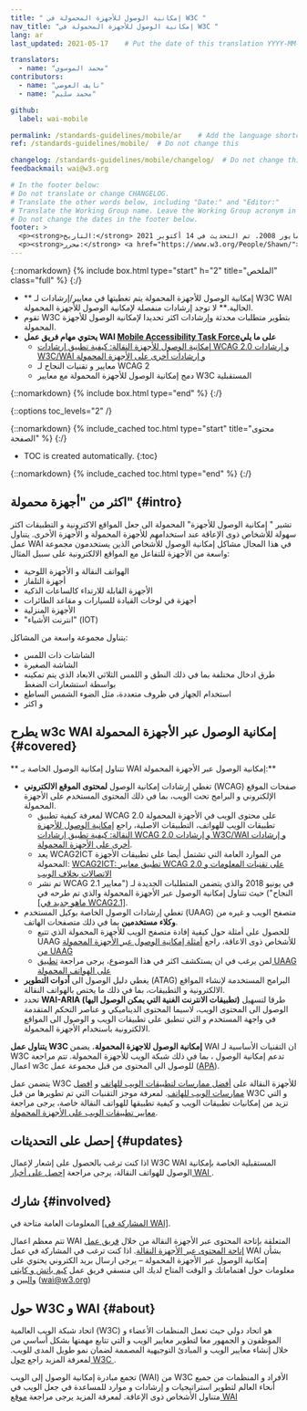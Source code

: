 ```yaml
---
title: " إمكانية الوصول للأجهزة المحمولة في W3C "
nav_title: "إمكانية الوصول للأجهزة المحمولة في W3C "
lang: ar
last_updated: 2021-05-17	# Put the date of this translation YYYY-MM-DD (with month in the middle)

translators:
  - name: "محمد الموسوي"
contributors:
  - name: "نايف العوضي"
  - name: "محمد سليم"

github:
  label: wai-mobile

permalink: /standards-guidelines/mobile/ar    # Add the language shortcode to the end, with no slash at the end. For example /path/to/file/fr
ref: /standards-guidelines/mobile/  # Do not change this

changelog: /standards-guidelines/mobile/changelog/  # Do not change this
feedbackmail: wai@w3.org

# In the footer below:
# Do not translate or change CHANGELOG.
# Translate the other words below, including "Date:" and "Editor:"
# Translate the Working Group name. Leave the Working Group acronym in English.
# Do not change the dates in the footer below.
footer: >
  <p><strong>التاريخ:</strong> تم النشربشهر مايور 2008. تم التحديث في 14 أكتوبر 2021. CHANGELOG.</p>
  <p><strong>محرر:</strong> <a href="https://www.w3.org/People/Shawn/">Shawn Lawton Henry</a>. المشارك: <a href="https://www.w3.org/People/Brewer/">Judy Brewer</a>.</p>
---
```


{::nomarkdown}
{% include box.html type="start" h="2" title="الملخص" class="full" %}
{:/}
-	** إمكانية الوصول للأجهزة المحمولة يتم تغطيتها في معايير/إرشادات لـ W3C WAI الحالية.** لا توجد إرشادات منفصلة لإمكانية الوصول للأجهزة المحمولة.
- تقوم W3C  بتطوير متطلبات محدثة  وإرشادات اكثر تحديدا لإمكانية الوصول للأجهزة المحمولة.
- **يحتوي مهام فريق عمل WAI [Mobile Accessibility Task Force]( https://www.w3.org/WAI/GL/mobile-a11y-tf/)على ما يلي**
    -   [إمكانية الوصول للأجهزة النقالة: كيفية تطبيق إرشادات WCAG 2.0 و إرشادات W3C/WAI و إرشادات أخرى على الأجهزة المحمولة](https://www.w3.org/TR/mobile-accessibility-mapping/)
    -  معايير و تقنيات النجاح لـ WCAG 2
    -   دمج إمكانية الوصول للأجهزة المحمولة مع معايير W3C  المستقبلية


{::nomarkdown}
{% include box.html type="end" %}
{:/}


{::options toc_levels="2" /}

{::nomarkdown}
{% include_cached toc.html type="start" title="محتوى الصفحة" %}
{:/}

-   TOC is created automatically.
{:toc}

{::nomarkdown}
{% include_cached toc.html type="end" %}
{:/}

## اكثر من "أجهزة محمولة"  {#intro}

تشير " إمكانية الوصول للأجهزة" المحمولة الى جعل المواقع الاكترونية و التطبيقات اكثر سهولة للأشخاص ذوى الإعاقة عند استخدامهم للأجهزة المحمولة و الأجهزة الأخرى. يتناول عمل WAI في هذا المجال مشاكل إمكانية الوصول للأشخاص الذين يستخدمون مجموعة واسعة من الأجهزة للتفاعل مع المواقع الالكترونية على سبيل المثال:

-   الهواتف النقالة و الأجهزة اللوحية
-   أجهزة التلفاز
-   الأجهزة القابلة للارتداء كالساعات الذكية
-   أجهزة في لوحات القيادة للسيارات و مقاعد الطائرات
-   الأجهزة المنزلية
-   "انترنت الأشياء" (IOT)

يتناول مجموعة واسعة من المشاكل:

-   الشاشات ذات اللمس
-   الشاشة الصغيرة
-   طرق ادخال مختلفة بما في ذلك النطق و اللمس الثلاثي الابعاد الذي يتم تمكينه بواسطة استشعارات الضغط
-   استخدام الجهاز في ظروف متعددة، مثل الضوء الشمس الساطع
-   و اكثر

## يطرح w3c WAI  إمكانية الوصول عبر الأجهزة المحمولة {#covered}
** تتناول إمكانية الوصول الخاصة بـ WAI إمكانية الوصول عبر الأجهزة المحمولة:**

-   تغطي إرشادات إمكانية الوصول **لمحتوى الموقع الالكتروني** (WCAG) صفحات الموقع الإلكتروني و البرامج تحت الويب، بما في ذلك المحتوى المستخدم على الأجهزة المحمولة.
	-	لمعرفة كيفية تطبيق WCAG 2.0 على محتوى الويب في الأجهزة المحمولة تطبيقات الويب للهواتف، التطبيقات الاصلية، راجع [إمكانية الوصول للأجهزة النقالة: كيفية تطبيق إرشادات WCAG 2.0 و إرشادات W3C/WAI و إرشادات أخرى على الأجهزة المحمولة]( https://www.w3.org/TR/mobile-accessibility-mapping/).
	-	يعد WCAG2ICT من الموارد العامة التي تشتمل أيضا على تطبيقات الأجهزة المحمولة: [WCAG2ICT: تطبيق معايير WCAG 2.0  على تقنيات المعلومات و الاتصالات بخلاف الويب](/standards-guidelines/wcag/non-web-ict/)
	-	تم نشر WCAG 2.1 في يونيو 2018 والذي يتضمن المتطلبات الجديدة لـ ("معايير النجاح") حيث تتناول إمكانية الوصول عبر الأجهزة المحمولة والذي تم طرحه في [[ماهو جديد في WCAG2.1]](/standards-guidelines/wcag/new-in-21/).
-	تغطي إرشادات الوصول الخاصة بوكيل المستخدم (UAAG) متصفح الويب و غيره من **وكلاء مستخدمين** بما في ذلك متصفحات الهاتف.
	-	للحصول على أمثلة حول كيفية إفادة متصفح الويب للأجهزة المحمولة الذي تتبع UAAG للأشخاص ذوى الاعاقة، راجع  [أمثلة إمكانية الوصول عبر الأجهزة المحمولة من UAAG]( https://www.w3.org/TR/IMPLEMENTING-UAAG20/mobile)
	-	لمن يرغب في ان يستكشف اكثر في هذا الموضوع، يرجى مراجعة [تطبيق UAAG  على الهواتف المحمولة]( https://www.w3.org/WAI/UA/work/wiki/Applying_UAAG_to_Mobile_Phones)
-	يغطي دليل الوصول الى **أدوات التطوير** (ATAG) البرامج المستخدمة  لإنشاء المواقع الالكترونية و التطبيقات، بما في ذلك ما يختص بالهواتف النقالة.
-	تحدد **WAI-ARIA (تطبيقات الانترنت الغنية التي يمكن الوصول اليها)** طرقا لتسهيل الوصول الى المحتوى الويب، لاسيما المحتوى الديناميكي و عناصر التحكم المتقدمة في واجهة المستخدم و التي تنطبق على تطبيقات الويب و الوصول الى المواقع الالكترونية باستخدام الأجهزة المحمولة.

**يتناول عمل W3C إمكانية الوصول للاجهزة المحمولة.** يضمن WAI  ان التقنيات الأساسية لـ W3C تدعم إمكانية الوصول ، بما في ذلك شبكة الويب للأجهزة المحمولة. تتم مراجعة اعمال w3c  للوصول الى المحتوى من قبل مجموعة عمل ([APA]( https://www.w3.org/WAI/APA/)).

يتضمن عمل W3C  للأجهزة النقالة على [أفضل ممارسات لتطبيقات الويب للهاتف]( https://www.w3.org/TR/mwabp/) و [افضل ممارسات الويب للهاتف]( https://www.w3.org/TR/mobile-bp/). لمعرفة موجز التقنيات التي تم تطويرها من قبل W3C و التي تزيد من إمكانيات تطبيقات الويب و كيفية تطبيقها للهواتف النقالة خاصة، يرجى مراجعة [معايير تطبيقات الويب على الأجهزة المحمولة]( https://www.w3.org/Mobile/mobile-web-app-state/).

##  إحصل على التحديثات {#updates}

اذا كنت ترغب بالحصول على إشعار لإعمال W3C WAI المستقبلية الخاصة بإمكانية الوصول للهواتف النقالة، يرجى مراجعة [إحصل على أخبار WAI ](/news/subscribe/).

## شارك {#involved}

المعلومات العامة متاحة في [[المشاركة في WAI]](/about/participating/).

تتم معظم اعمال WAI المتعلقة بإتاحة المحتوى عبر الأجهزة النقالة من خلال [فريق عمل إتاحة المحتوى عبر الأجهزة النقالة]( https://www.w3.org/WAI/GL/mobile-a11y-tf/). اذا كنت ترغب في المشاركة في عمل WAI بشأن إمكانية الوصول عبر الأجهزة المحمولة – يرجى ارسال بريد الكتروني يحتوي على معلومات حول اهتماماتك و الوقت المتاح لديك الى منسقي فريق عمل [كيم باتش و كايثي والبين]( mailto:kathy@interactiveaccessibility.com,Kim@redstartsystems.com?cc=wai@w3.org,ran@w3.org&subject=Mobile%20Accessibility%20Task%20Force%20Enquiry) و (wai@w3.org)

## حول W3C و WAI {#about}

اتحاد شبكة الويب العالمية (W3C) هو اتحاد دولي حيث تعمل المنظمات الأعضاء و الموظفون و الجمهور معا لتطوير معايير الويب و التي تتابع مهمتها بشكل أساسي من خلال إنشاء معايير الويب و المبادئ التوجيهية المصممة لضمان نمو طويل المدى للويب. لمعرفة المزيد راجع [حول W3C ]( https://www.w3.org/about/).

تجمع مبادرة إمكانية الوصول إلى الويب (WAI) من W3C الأفراد و المنظمات من جميع أنحاء العالم لتطوير استراتيجيات و إرشادات و موارد للمساعدة في جعل الويب في متناول الأشخاص ذوى الإعاقة. لمعرفة المزيد يرجى مراجعة [موقع WAI]( https://www.w3.org/WAI/)
